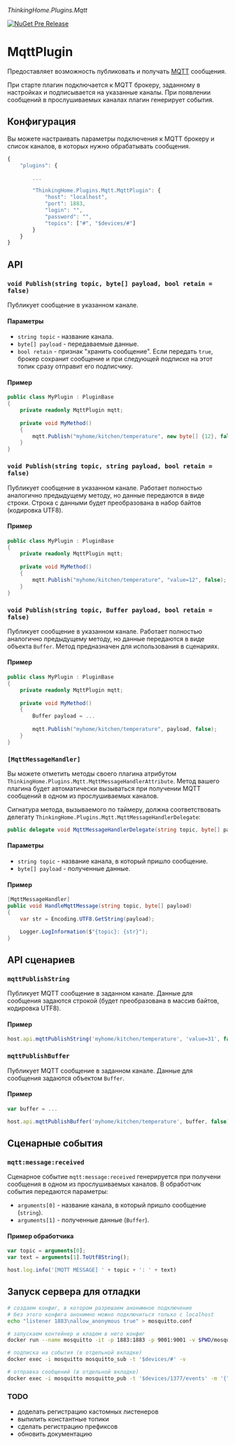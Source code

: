 *ThinkingHome.Plugins.Mqtt*

[![NuGet Pre Release](https://img.shields.io/nuget/vpre/ThinkingHome.Plugins.Mqtt.svg)]()

# MqttPlugin

Предоставляет возможность публиковать и получать [MQTT](https://en.wikipedia.org/wiki/MQTT) сообщения.

При старте плагин подключается к MQTT брокеру, заданному в настройках и подписывается на указанные каналы. При появлении сообщений в прослушиваемых каналах плагин генерирует события.

## Конфигурация

Вы можете настраивать параметры подключения к MQTT брокеру и список каналов, в которых нужно обрабатывать сообщения.

```js
{
    "plugins": {

        ...

        "ThinkingHome.Plugins.Mqtt.MqttPlugin": {
            "host": "localhost",
            "port": 1883,
            "login": "",
            "password": "",
            "topics": ["#", "$devices/#"]
        }
    }
}
```

## API

### `void Publish(string topic, byte[] payload, bool retain = false)`

Публикует сообщение в указанном канале.

#### Параметры

- `string topic` - название канала.
- `byte[] payload` - передаваемые данные.
- `bool retain` - признак "хранить сообщение". Если передать `true`, брокер сохранит сообщение и при следующей подписке на этот топик сразу отправит его подписчику.


#### Пример

```csharp
public class MyPlugin : PluginBase
{
    private readonly MqttPlugin mqtt;
    
    private void MyMethod()
    {
        mqtt.Publish("myhome/kitchen/temperature", new byte[] {12}, false);
    }
}
```

### `void Publish(string topic, string payload, bool retain = false)`

Публикует сообщение в указанном канале. Работает полностью аналогично предыдущему методу, но данные передаются в виде строки. Строка с данными будет преобразована в набор байтов (кодировка UTF8).

#### Пример

```csharp
public class MyPlugin : PluginBase
{
    private readonly MqttPlugin mqtt;
    
    private void MyMethod()
    {
        mqtt.Publish("myhome/kitchen/temperature", "value=12", false);
    }
}
```

### `void Publish(string topic, Buffer payload, bool retain = false)`

Публикует сообщение в указанном канале. Работает полностью аналогично предыдущему методу, но данные передаются в виде объекта `Buffer`. Метод предназначен для использования в сценариях.

#### Пример

```csharp
public class MyPlugin : PluginBase
{
    private readonly MqttPlugin mqtt;
    
    private void MyMethod()
    {
        Buffer payload = ...
        
        mqtt.Publish("myhome/kitchen/temperature", payload, false);
    }
}
```

### `[MqttMessageHandler]`

Вы можете отметить методы своего плагина атрибутом `ThinkingHome.Plugins.Mqtt.MqttMessageHandlerAttribute`. Метод вашего плагина будет автоматически вызываться при получении MQTT сообщений в одном из прослушиваемых каналов.

Сигнатура метода, вызываемого по таймеру, должна соответствовать делегату `ThinkingHome.Plugins.Mqtt.MqttMessageHandlerDelegate`:

```csharp
public delegate void MqttMessageHandlerDelegate(string topic, byte[] payload);
```

#### Параметры

- `string topic` - название канала, в который пришло сообщение.
- `byte[] payload` - полученные данные.

#### Пример

```csharp
[MqttMessageHandler]
public void HandleMqttMessage(string topic, byte[] payload)
{
    var str = Encoding.UTF8.GetString(payload);

    Logger.LogInformation($"{topic}: {str}");
}
```

## API сценариев

### `mqttPublishString`

Публикует MQTT сообщение в заданном канале. Данные для сообщения задаются строкой (будет преобразована в массив байтов, кодировка UTF8).

#### Пример

```js
host.api.mqttPublishString('myhome/kitchen/temperature', 'value=31', false);

```

### `mqttPublishBuffer`

Публикует MQTT сообщение в заданном канале. Данные для сообщения задаются объектом `Buffer`.

#### Пример

```js
var buffer = ...

host.api.mqttPublishBuffer('myhome/kitchen/temperature', buffer, false);

```

## Сценарные события

### `mqtt:message:received`

Сценарное событие `mqtt:message:received` генерируется при получени сообщения в одном из прослушиваемых каналов. В обработчик события передаются параметры:

- `arguments[0]` - название канала, в который пришло сообщение (`string`).
- `arguments[1]` - полученные данные (`Buffer`).

#### Пример обработчика

```js
var topic = arguments[0];
var text = arguments[1].ToUtf8String();

host.log.info('[MQTT MESSAGE] ' + topic + ': ' + text)
```

## Запуск сервера для отладки

```bash
# создаем конфиг, в котором разрешаем анонимное подключение
# без этого конфига анонимно можно подключиться только с localhost
echo "listener 1883\nallow_anonymous true" > mosquitto.conf

# запускаем контейнер и кладем в него конфиг
docker run --name mosquitto -it -p 1883:1883 -p 9001:9001 -v $PWD/mosquitto.conf:/mosquitto/config/mosquitto.conf eclipse-mosquitto

# подписка на события (в отдельной вкладке)
docker exec -i mosquitto mosquitto_sub -t '$devices/#' -v

# отправка сообщений (в отдельной вкладке)
docker exec -i mosquitto mosquitto_pub -t '$devices/1377/events' -m '{"text":"MOO"}'
```

### TODO

- доделать регистрацию кастомных листенеров
- выпилить константные топики
- сделать регистрацию префиксов
- обновить документацию